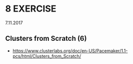 # 8 EXERCISE
7.11.2017


## Clusters from Scratch (6)


* https://www.clusterlabs.org/doc/en-US/Pacemaker/1.1-pcs/html/Clusters_from_Scratch/
